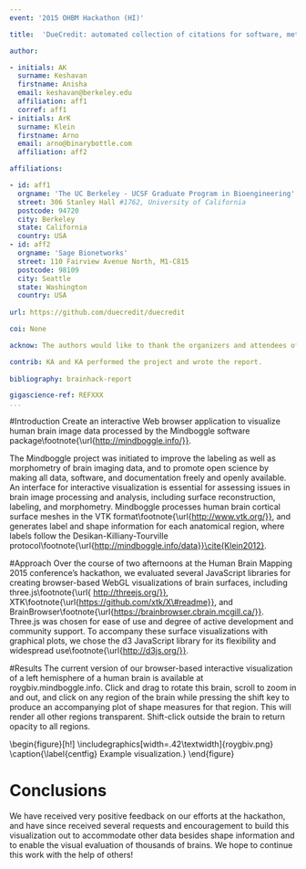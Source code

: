 ```yaml
---
event: '2015 OHBM Hackathon (HI)'

title:  'DueCredit: automated collection of citations for software, methods, and data'

author:

- initials: AK
  surname: Keshavan
  firstname: Anisha
  email: keshavan@berkeley.edu
  affiliation: aff1
  corref: aff1
- initials: ArK
  surname: Klein
  firstname: Arno
  email: arno@binarybottle.com 
  affiliation: aff2

affiliations: 

- id: aff1
  orgname: 'The UC Berkeley - UCSF Graduate Program in Bioengineering'
  street: 306 Stanley Hall #1762, University of California
  postcode: 94720
  city: Berkeley
  state: California
  country: USA
- id: aff2
  orgname: 'Sage Bionetworks'
  street: 110 Fairview Avenue North, M1-C815
  postcode: 98109
  city: Seattle
  state: Washington
  country: USA
  
url: https://github.com/duecredit/duecredit

coi: None

acknow: The authors would like to thank the organizers and attendees of the 2015 OHBM Hackathon. This project is supported in part by a grant from the NSF (award 1429999).

contrib: KA and KA performed the project and wrote the report.
  
bibliography: brainhack-report

gigascience-ref: REFXXX
...
```


#Introduction
Create an interactive Web browser application to visualize human brain image data processed by the Mindboggle software package\footnote{\url{http://mindboggle.info/}}.

The Mindboggle project was initiated to improve the labeling as well as morphometry of brain imaging data, and to promote open science by making all data, software, and documentation freely and openly available. An interface for interactive visualization is essential for assessing issues in brain image processing and analysis, including surface reconstruction, labeling, and morphometry. Mindboggle processes human brain cortical surface meshes in the VTK format\footnote{\url{http://www.vtk.org/}}, and generates label and shape information for each anatomical region, where labels follow the Desikan-Killiany-Tourville protocol\footnote{\url{http://mindboggle.info/data}}\cite{Klein2012}.

#Approach
Over the course of two afternoons at the Human Brain Mapping 2015 conference’s hackathon, we evaluated several JavaScript libraries for creating browser-based WebGL visualizations of brain surfaces, including three.js\footnote{\url{ http://threejs.org/}}, XTK\footnote{\url{https://github.com/xtk/X\#readme}}, and BrainBrowser\footnote{\url{https://brainbrowser.cbrain.mcgill.ca/}}. Three.js was chosen for ease of use and degree of active development and community support. To accompany these surface visualizations with graphical plots, we chose the d3 JavaScript library for its flexibility and widespread use\footnote{\url{http://d3js.org/}}.

#Results
The current version of our browser-based interactive visualization of a left hemisphere of a human brain is available at roygbiv.mindboggle.info. Click and drag to rotate this brain, scroll to zoom in and out, and click on any region of the brain while pressing the shift key to produce an accompanying plot of shape measures for that region. This will render all other regions transparent. Shift-click outside the brain to return opacity to all regions.

\begin{figure}[h!]
  \includegraphics[width=.42\textwidth]{roygbiv.png}
  \caption{\label{centfig} Example visualization.}
\end{figure}

# Conclusions
We have received very positive feedback on our efforts at the hackathon, and have since received several requests and encouragement to build this visualization out to accommodate other data besides shape information and to enable the visual evaluation of thousands of brains. We hope to continue this work with the help of others!